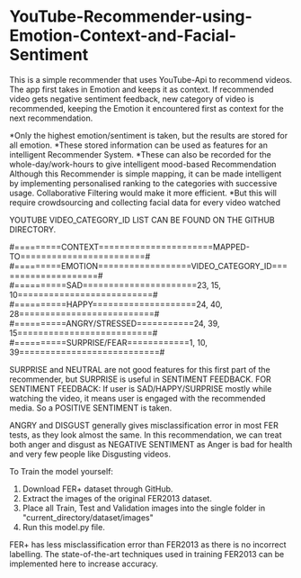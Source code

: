 # YouTube-Recommender-using-Emotion-Context-and-Facial-Sentiment

This is a simple recommender that uses YouTube-Api to recommend videos.
The app first takes in Emotion and keeps it as context. If recommended video gets negative sentiment feedback, 
new category of video is recommended, keeping the Emotion it encountered first as context for the next recommendation.

*Only the highest emotion/sentiment is taken, but the results are stored for all emotion. 
*These stored information can be used as features for an intelligent Recommender System.
*These can also be recorded for the whole-day/work-hours to give intelligent mood-based Recommendation
Although this Recommender is simple mapping, it can be made intelligent by implementing personalised ranking to the categories
with successive usage. Collaborative Filtering would make it more efficient. 
*But this will require crowdsourcing and collecting facial data for every video watched

YOUTUBE VIDEO_CATEGORY_ID LIST CAN BE FOUND ON THE GITHUB DIRECTORY.
    
#=========CONTEXT======================MAPPED-TO========================#
#=========EMOTION==================VIDEO_CATEGORY_ID====================#
#==========SAD======================23, 15, 10==========================#
#==========HAPPY====================24, 40, 28==========================#
#==========ANGRY/STRESSED===========24, 39, 15==========================#
#==========SURPRISE/FEAR============1, 10, 39===========================#

SURPRISE and NEUTRAL are not good features for this first part of the recommender,
but SURPRISE is useful in SENTIMENT FEEDBACK.
FOR SENTIMENT FEEDBACK: 
If user is SAD/HAPPY/SURPRISE mostly while watching the video, it means user is engaged with
the recommended media. So a POSITIVE SENTIMENT is taken.
                         
ANGRY and DISGUST generally gives misclassification error in most FER tests,
as they look almost the same. In this recommendation, we can treat both anger and disgust
as NEGATIVE SENTIMENT as Anger is bad for health and very few people like Disgusting videos.
                         
To Train the model yourself:
1. Download FER+ dataset through GitHub.
2. Extract the images of the original FER2013 dataset.
3. Place all Train, Test and Validation images into the single folder in "current_directory/dataset/images"
4. Run this model.py file.

FER+ has less misclassification error than FER2013 as there is no incorrect labelling.
The state-of-the-art techniques used in training FER2013 can be implemented here to increase accuracy.


